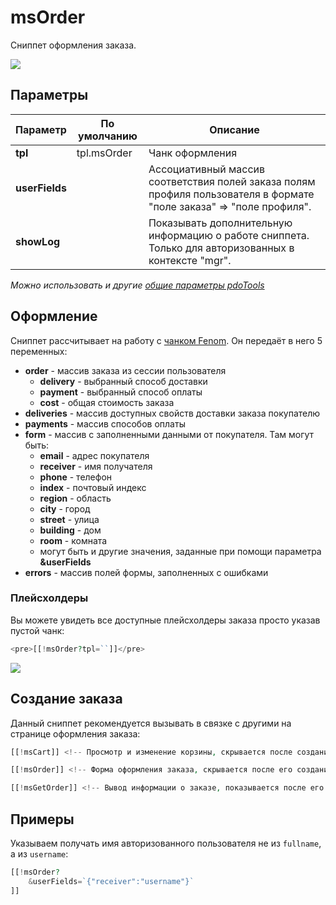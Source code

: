 # msOrder

Сниппет оформления заказа.

[![](https://file.modx.pro/files/4/b/b/4bb767c02e0e7b09ddae5e426b34c7e6s.jpg)](https://file.modx.pro/files/4/b/b/4bb767c02e0e7b09ddae5e426b34c7e6.png)

## Параметры

| Параметр       | По умолчанию | Описание                                                                                                             |
| -------------- | ------------ | -------------------------------------------------------------------------------------------------------------------- |
| **tpl**        | tpl.msOrder  | Чанк оформления                                                                                                      |
| **userFields** |              | Ассоциативный массив соответствия полей заказа полям профиля пользователя в формате "поле заказа" => "поле профиля". |
| **showLog**    |              | Показывать дополнительную информацию о работе сниппета. Только для авторизованных в контекcте "mgr".                 |

*Можно использовать и другие [общие параметры pdoTools][1]*

## Оформление

Сниппет рассчитывает на работу с [чанком Fenom][1]. Он передаёт в него 5 переменных:

- **order** - массив заказа из сессии пользователя
  - **delivery** - выбранный способ доставки
  - **payment** - выбранный способ оплаты
  - **cost** - общая стоимость заказа
- **deliveries** - массив доступных свойств доставки заказа покупателю
- **payments** - массив способов оплаты
- **form** - массив с заполненными данными от покупателя. Там могут быть:
  - **email** - адрес покупателя
  - **receiver** - имя получателя
  - **phone** - телефон
  - **index** - почтовый индекс
  - **region** - область
  - **city** - город
  - **street** - улица
  - **building** - дом
  - **room** - комната
  - могут быть и другие значения, заданные при помощи параметра **&userFields**
- **errors** - массив полей формы, заполненных с ошибками

### Плейсхолдеры

Вы можете увидеть все доступные плейсхолдеры заказа просто указав пустой чанк:

``` php
<pre>[[!msOrder?tpl=``]]</pre>
```

[![](https://file.modx.pro/files/7/3/e/73ea6a3680166bb81a59b0dd55475614s.jpg)](https://file.modx.pro/files/7/3/e/73ea6a3680166bb81a59b0dd55475614.png)

## Создание заказа

Данный сниппет рекомендуется вызывать в связке с другими на странице оформления заказа:

```php
[[!msCart]] <!-- Просмотр и изменение корзины, скрывается после создания заказа -->

[[!msOrder]] <!-- Форма оформления заказа, скрывается после его создания -->

[[!msGetOrder]] <!-- Вывод информации о заказе, показывается после его создания -->
```

## Примеры

Указываем получать имя авторизованного пользователя не из `fullname`, а из `username`:

``` php
[[!msOrder?
    &userFields=`{"receiver":"username"}`
]]
```

[1]: /ru/01_Компоненты/01_pdoTools/03_Парсер.md
